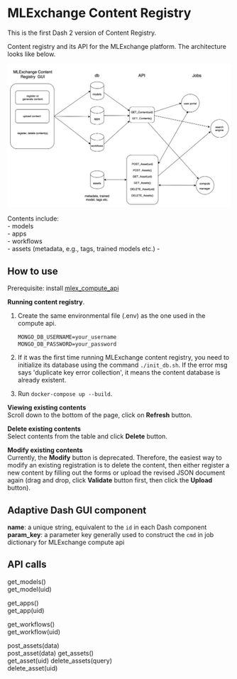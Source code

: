 # MLExchange Content Registry
This is the first Dash 2 version of Content Registry.  

Content registry and its API for the MLExchange platform.
The architecture looks like below.

![image info](./assets/content_registry_v2.png)

Contents include:  
	- models  
	- apps  
	- workflows  
	- assets (metadata, e.g., tags, trained models etc.) 
	- 

## How to use
Prerequisite: install [mlex_compute_api](https://github.com/mlexchange/mlex_computing_api)

**Running content registry**.   

1. Create the same environmental file (.env) as the one used in the compute api.

	```	
	MONGO_DB_USERNAME=your_username     
	MONGO_DB_PASSWORD=your_password               
	```	   
2. If it was the first time running MLExchange content registry, you need to initialize its database using the command `./init_db.sh`. If the error msg says 'duplicate key error collection', it means the content database is already existent.    
3. Run `docker-compose up --build`.

**Viewing existing contents**  
Scroll down to the bottom of the page, click on **Refresh** button.

**Delete existing contents**  
Select contents from the table and click **Delete** button.

**Modify existing contents**  
Currently, the **Modify** button is deprecated. 
Therefore, the easiest way to modify an existing registration is to delete the content, then either register a new content by filling out the forms or upload the revised JSON document again (drag and drop, click **Validate** button first, then click the **Upload** button).


## Adaptive Dash GUI component
**name**: a unique string, equivalent to the `id` in each Dash component   
**param_key**: a parameter key generally used to construct the `cmd` in job dictionary for MLExchange compute api  

## API calls
get\_models()  
get\_model(uid) 


get\_apps()  
get\_app(uid) 


get\_workflows()  
get\_workflow(uid) 


post\_assets(data)  
post\_asset(data) 
get\_assets()  
get\_asset(uid) 
delete\_assets(query)  
delete\_asset(uid) 


